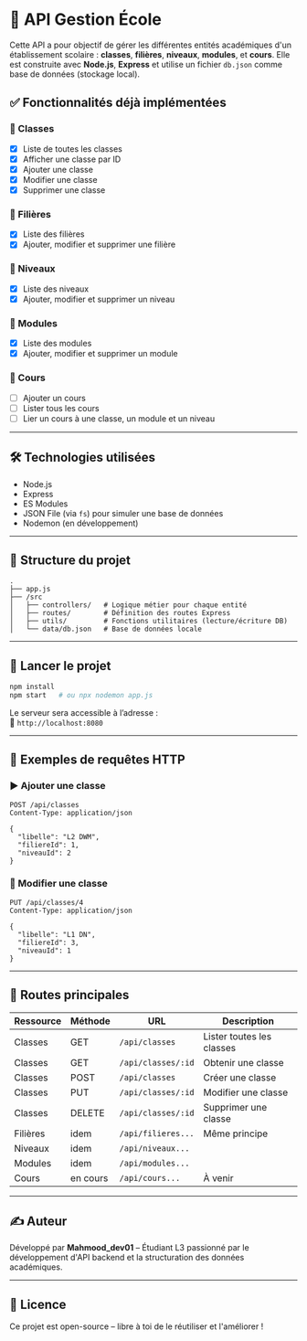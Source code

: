 
# 📘 API Gestion École

Cette API a pour objectif de gérer les différentes entités académiques d'un établissement scolaire : **classes**, **filières**, **niveaux**, **modules**, et **cours**. Elle est construite avec **Node.js**, **Express** et utilise un fichier `db.json` comme base de données (stockage local).

## ✅ Fonctionnalités déjà implémentées

### 🔹 Classes
- [x] Liste de toutes les classes
- [x] Afficher une classe par ID
- [x] Ajouter une classe
- [x] Modifier une classe
- [x] Supprimer une classe

### 🔹 Filières
- [x] Liste des filières
- [x] Ajouter, modifier et supprimer une filière

### 🔹 Niveaux
- [x] Liste des niveaux
- [x] Ajouter, modifier et supprimer un niveau

### 🔹 Modules
- [x] Liste des modules
- [x] Ajouter, modifier et supprimer un module

### 🔹 Cours
- [ ] Ajouter un cours
- [ ] Lister tous les cours
- [ ] Lier un cours à une classe, un module et un niveau

---

## 🛠️ Technologies utilisées

- Node.js
- Express
- ES Modules
- JSON File (via `fs`) pour simuler une base de données
- Nodemon (en développement)

---

## 📁 Structure du projet

```
.
├── app.js
├── /src
│   ├── controllers/   # Logique métier pour chaque entité
│   ├── routes/        # Définition des routes Express
│   ├── utils/         # Fonctions utilitaires (lecture/écriture DB)
│   └── data/db.json   # Base de données locale
```

---

## 🚀 Lancer le projet

```bash
npm install
npm start   # ou npx nodemon app.js
```

Le serveur sera accessible à l’adresse :  
📍 `http://localhost:8080`

---

## 🧪 Exemples de requêtes HTTP

### ▶️ Ajouter une classe

```http
POST /api/classes
Content-Type: application/json

{
  "libelle": "L2 DWM",
  "filiereId": 1,
  "niveauId": 2
}
```

### 🔄 Modifier une classe

```http
PUT /api/classes/4
Content-Type: application/json

{
  "libelle": "L1 DN",
  "filiereId": 3,
  "niveauId": 1
}
```

---

## 📌 Routes principales

| Ressource | Méthode | URL                          | Description                     |
|-----------|---------|------------------------------|---------------------------------|
| Classes   | GET     | `/api/classes`               | Lister toutes les classes       |
| Classes   | GET     | `/api/classes/:id`           | Obtenir une classe              |
| Classes   | POST    | `/api/classes`               | Créer une classe                |
| Classes   | PUT     | `/api/classes/:id`           | Modifier une classe             |
| Classes   | DELETE  | `/api/classes/:id`           | Supprimer une classe            |
| Filières  | idem    | `/api/filieres...`           | Même principe                   |
| Niveaux   | idem    | `/api/niveaux...`            |                                 |
| Modules   | idem    | `/api/modules...`            |                                 |
| Cours     | en cours| `/api/cours...`              | À venir                         |

---

## ✍️ Auteur

Développé par **Mahmood_dev01** – Étudiant L3 passionné par le développement d'API backend et la structuration des données académiques.

---

## 📄 Licence

Ce projet est open-source – libre à toi de le réutiliser et l'améliorer !
